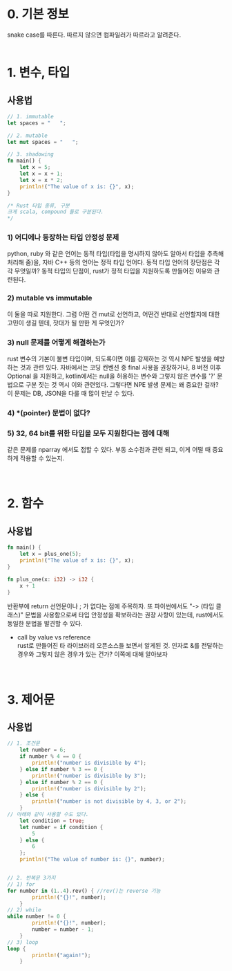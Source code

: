 # 0. 기본 정보
snake case를 따른다. 따르지 않으면 컴파일러가 따르라고 알려준다.
<br><br>

# 1. 변수, 타입
## 사용법
```rust
// 1. immutable
let spaces = "   ";

// 2. mutable
let mut spaces = "   ";

// 3. shadowing
fn main() {
    let x = 5;
    let x = x + 1;
    let x = x * 2;
    println!("The value of x is: {}", x);
}

/* Rust 타입 종류, 구분
크게 scala, compound 둘로 구분된다.
*/
```

### 1) 어디에나 등장하는 타입 안정성 문제
python, ruby 와 같은 언어는 동적 타입(타입을 명시하지 않아도 알아서 타입을 추측해 처리해 줌)을, 자바 C++ 등의 언어는 정적 타입 언어다. 동적 타입 언어의 장단점은 각각 무엇일까? 동적 타입의 단점이, rust가 정적 타입을 지원하도록 만들어진 이유와 관련된다.
### 2) mutable vs immutable
이 둘을 따로 지원한다. 그럼 어떤 건 mut로 선언하고, 어떤건 반대로 선언할지에 대한 고민이 생길 텐데, 잣대가 될 만한 게 무엇인가?
### 3) null 문제를 어떻게 해결하는가
rust 변수의 기본이 불변 타입이며, 되도록이면 이를 강제하는 것 역시 NPE 발생을 예방하는 것과 관련 있다. 자바에서는 코딩 컨벤션 중 final 사용을 권장하거나, 8 버전 이후 Optional 을 지원하고, kotlin에서는 null을 허용하는 변수와 그렇지 않은 변수를 '?' 문법으로 구분 짓는 것 역시 이와 관련있다. 그렇다면 NPE 발생 문제는 왜 중요한 걸까? 이 문제는 DB, JSON을 다룰 때 많이 만날 수 있다.
### 4) *(pointer) 문법이 없다?
### 5) 32, 64 bit를 위한 타입을 모두 지원한다는 점에 대해
같은 문제를 nparray 에서도 접할 수 있다. 부동 소수점과 관련 되고, 이게 어떨 때 중요하게 작용할 수 있는지.
<br><br><br>

# 2. 함수
## 사용법
```rust
fn main() {
    let x = plus_one(5);
    println!("The value of x is: {}", x);
}

fn plus_one(x: i32) -> i32 {
    x + 1
}
```
반환부에 return 선언문이나 ; 가 없다는 점에 주목하자. 또 파이썬에서도 "-> (타입 클래스)" 문법을 사용함으로써 타입 안정성을 확보하라는 권장 사항이 있는데, rust에서도 동일한 문법을 발견할 수 있다.

- call by value vs reference<br>
rust로 만들어진 타 라이브러리 오픈소스들 보면서 알게된 것. 인자로 &를 전달하는 경우와 그렇지 않은 경우가 있는 건가? 이쪽에 대해 알아보자
<br><br><br>

# 3. 제어문
## 사용법
```rust
// 1. 조건문
    let number = 6;
    if number % 4 == 0 {
        println!("number is divisible by 4");
    } else if number % 3 == 0 {
        println!("number is divisible by 3");
    } else if number % 2 == 0 {
        println!("number is divisible by 2");
    } else {
        println!("number is not divisible by 4, 3, or 2");
    }
// 아래와 같이 사용할 수도 있다.
    let condition = true;
    let number = if condition {
        5
    } else {
        6
    };
    println!("The value of number is: {}", number);


// 2. 반복문 3가지
// 1) for
for number in (1..4).rev() { //rev()는 reverse 기능
        println!("{}!", number);
    }
// 2) while
while number != 0 {
        println!("{}!", number);
        number = number - 1;
    }
// 3) loop
loop {
        println!("again!");
    }
```